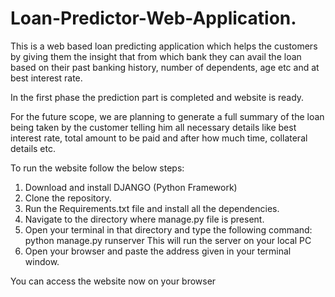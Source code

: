 # Loan-Predictor-Web-Application.

This is a web based loan predicting application which helps the customers by giving them the insight that from which bank they can avail the loan based on their past banking history, number of dependents, age etc and at best interest rate.

In the first phase the prediction part is completed and website is ready.

For the future scope, we are planning to generate a full summary of the loan being taken by the customer telling him all necessary details like best interest rate, total amount to be paid and after how much time, collateral details etc.

To run the website follow the below steps:
1. Download and install DJANGO (Python Framework)
2. Clone the repository.
3. Run the Requirements.txt file and install all the dependencies.
4. Navigate to the directory where manage.py file is present.
5. Open your terminal in that directory and type the following command:
          python manage.py runserver
   This will run the server on your local PC
6. Open your browser and paste the address given in your terminal window.



You can access the website now on your browser




